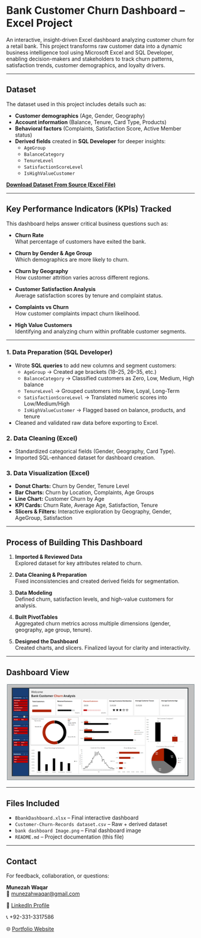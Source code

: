 # Bank Customer Churn Dashboard – Excel Project  

An interactive, insight-driven Excel dashboard analyzing customer churn for a retail bank. This project transforms raw customer data into a dynamic business intelligence tool using Microsoft Excel and SQL Developer, enabling decision-makers and stakeholders to track churn patterns, satisfaction trends, customer demographics, and loyalty drivers.  

---

## Dataset  

The dataset used in this project includes details such as:  
- **Customer demographics** (Age, Gender, Geography)  
- **Account information** (Balance, Tenure, Card Type, Products)  
- **Behavioral factors** (Complaints, Satisfaction Score, Active Member status)  
- **Derived fields** created in **SQL Developer** for deeper insights:  
  - `AgeGroup`  
  - `BalanceCategory`  
  - `TenureLevel`  
  - `SatisfactionScoreLevel`  
  - `IsHighValueCustomer`  

**[Download Dataset From Source (Excel File)](https://www.kaggle.com/datasets/radheshyamkollipara/bank-customer-churn/data)**

---

## Key Performance Indicators (KPIs) Tracked  

This dashboard helps answer critical business questions such as:  

- **Churn Rate**  
  What percentage of customers have exited the bank.  

- **Churn by Gender & Age Group**  
  Which demographics are more likely to churn.  

- **Churn by Geography**  
  How customer attrition varies across different regions.  

- **Customer Satisfaction Analysis**  
  Average satisfaction scores by tenure and complaint status.  

- **Complaints vs Churn**  
  How customer complaints impact churn likelihood.  

- **High Value Customers**  
  Identifying and analyzing churn within profitable customer segments.  

---

### 1. Data Preparation (SQL Developer)  
- Wrote **SQL queries** to add new columns and segment customers:  
  - `AgeGroup` → Created age brackets (18–25, 26–35, etc.)  
  - `BalanceCategory` → Classified customers as Zero, Low, Medium, High balance  
  - `TenureLevel` → Grouped customers into New, Loyal, Long-Term  
  - `SatisfactionScoreLevel` → Translated numeric scores into Low/Medium/High  
  - `IsHighValueCustomer` → Flagged based on balance, products, and tenure  
- Cleaned and validated raw data before exporting to Excel.  

### 2. Data Cleaning (Excel)  
- Standardized categorical fields (Gender, Geography, Card Type).    
- Imported SQL-enhanced dataset for dashboard creation.  

### 3. Data Visualization (Excel)  
- **Donut Charts:** Churn by Gender, Tenure Level  
- **Bar Charts:** Churn by Location, Complaints, Age Groups  
- **Line Chart:** Customer Churn by Age  
- **KPI Cards:** Churn Rate, Average Age, Satisfaction, Tenure  
- **Slicers & Filters:** Interactive exploration by Geography, Gender, AgeGroup, Satisfaction   

---

## Process of Building This Dashboard  

1. **Imported & Reviewed Data**  
   Explored dataset for key attributes related to churn.  

2. **Data Cleaning & Preparation**  
   Fixed inconsistencies and created derived fields for segmentation.  

3. **Data Modeling**  
   Defined churn, satisfaction levels, and high-value customers for analysis.  

4. **Built PivotTables**  
   Aggregated churn metrics across multiple dimensions (gender, geography, age group, tenure).  

5. **Designed the Dashboard**  
   Created charts, and slicers. Finalized layout for clarity and interactivity.  

---

## Dashboard View  

![Dashboard](https://github.com/munezah/Bank-Churn-Analysis-Dashboard/blob/main/bank%20dashboard%20Image.png)  

---

## Files Included  

- `BbankDashboard.xlsx` – Final interactive dashboard  
- `Customer-Churn-Records dataset.csv` – Raw + derived dataset  
- `bank dashboard Image.png` – Final dashboard image  
- `README.md` – Project documentation (this file)  

---

## Contact  

For feedback, collaboration, or questions:  

**Munezah Waqar**  
📧 munezahwaqar@gmail.com  

🔗 [LinkedIn Profile](https://www.linkedin.com/in/munezah-waqar/)  

📞 +92-331-3317586  

🌐 [Portfolio Website](https://munezahwaqar.info)  
